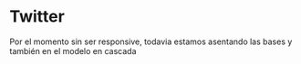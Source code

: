 # Twitter
Por el momento sin ser responsive, todavia estamos asentando las bases y también en el modelo en cascada


